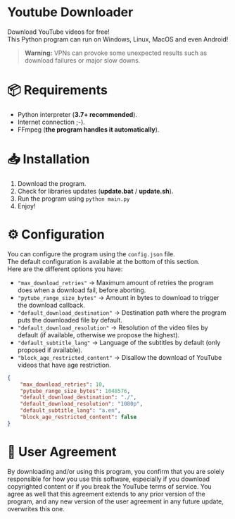 # Youtube Downloader
Download YouTube videos for free! <br/>
This Python program can run on Windows, Linux, MacOS and even Android!
> **Warning:** VPNs can provoke some unexpected results such as download failures or major slow downs.

# 📦 Requirements
- Python interpreter (**3.7+ recommended**).
- Internet connection ;-).
- FFmpeg (**the program handles it automatically**).

# 📥 Installation
1) Download the program. <br/>
2) Check for libraries updates (**update.bat** / **update.sh**). <br/>
3) Run the program using `python main.py` <br/>
4) Enjoy!

# ⚙️ Configuration
You can configure the program using the `config.json` file. <br/>
The default configuration is available at the bottom of this section. <br/>
Here are the different options you have:
- `"max_download_retries"` -> Maximum amount of retries the program does when a download fail, before aborting.
- `"pytube_range_size_bytes"` -> Amount in bytes to download to trigger the download callback.
- `"default_download_destination"` -> Destination path where the program puts the downloaded file by default.
- `"default_download_resolution"` -> Resolution of the video files by default (if available, otherwise we propose the highest).
- `"default_subtitle_lang"` -> Language of the subtitles by default (only proposed if available).
- `"block_age_restricted_content"` -> Disallow the download of YouTube videos that have age restriction.
``` json
{
    "max_download_retries": 10,
    "pytube_range_size_bytes": 1048576,
    "default_download_destination": "./",
    "default_download_resolution": "1080p",
    "default_subtitle_lang": "a.en",
    "block_age_restricted_content": false
}
```

# 🤝 User Agreement
By downloading and/or using this program, you confirm that you are solely responsible for how you use this software, especially if you download copyrighted content or if you break the YouTube terms of service. You agree as well that this agreement extends to any prior version of the program, and any new version of the user agreement in any future update, overwrites this one.
